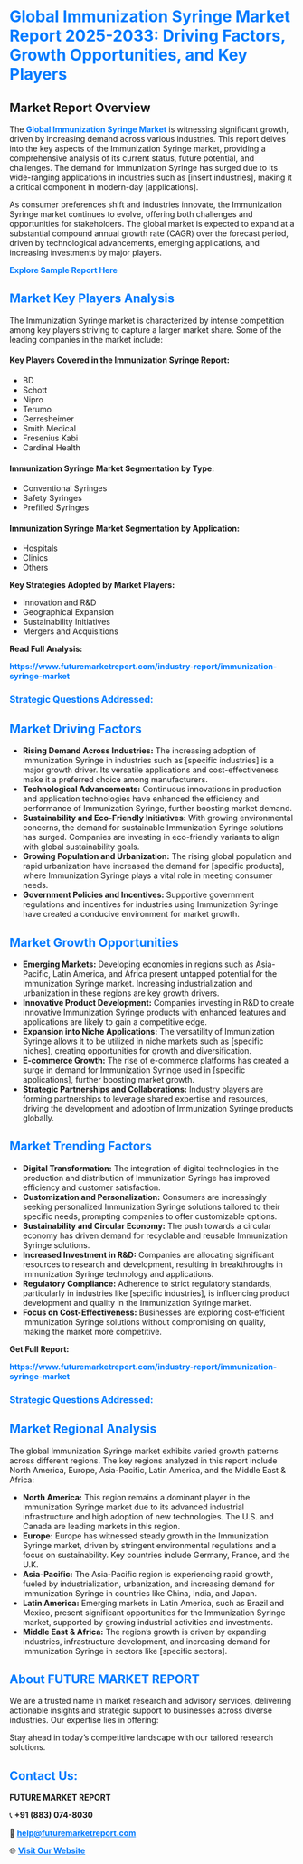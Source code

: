 <h1 style="color: #007BFF;">Global Immunization Syringe Market Report 2025-2033: Driving Factors, Growth Opportunities, and Key Players</h1>

<section id="overview">
<h2>Market Report Overview</h2>
<p>The <a href="https://www.futuremarketreport.com/industry-report/immunization-syringe-market" style="color: #007BFF; text-decoration: none;"><strong>Global Immunization Syringe Market</strong></a> is witnessing significant growth, driven by increasing demand across various industries. This report delves into the key aspects of the Immunization Syringe market, providing a comprehensive analysis of its current status, future potential, and challenges. The demand for Immunization Syringe has surged due to its wide-ranging applications in industries such as [insert industries], making it a critical component in modern-day [applications].</p>
<p>As consumer preferences shift and industries innovate, the Immunization Syringe market continues to evolve, offering both challenges and opportunities for stakeholders. The global market is expected to expand at a substantial compound annual growth rate (CAGR) over the forecast period, driven by technological advancements, emerging applications, and increasing investments by major players.</p>
</section>

<section id="overview">
<p><a href="https://www.futuremarketreport.com/request-sample/reportId=79947" style="color: #007BFF; text-decoration: none;"><strong>Explore Sample Report Here</strong></a></p>
</section>

<section id="key-players">
<h2 style="color: #007BFF;">Market Key Players Analysis</h2>
<p>The Immunization Syringe market is characterized by intense competition among key players striving to capture a larger market share. Some of the leading companies in the market include:</p>
<h4>Key Players Covered in the Immunization Syringe Report:</h4>
<ul><li>BD</li><li>Schott</li><li>Nipro</li><li>Terumo</li><li>Gerresheimer</li><li>Smith Medical</li><li>Fresenius Kabi</li><li>Cardinal Health</li></ul>
<h4>Immunization Syringe Market Segmentation by Type:</h4>
<ul><li>Conventional Syringes</li><li>Safety Syringes</li><li>Prefilled Syringes</li></ul>

<h4>Immunization Syringe Market Segmentation by Application:</h4>
<ul><li>Hospitals</li><li>Clinics</li><li>Others</li></ul>
<p><strong>Key Strategies Adopted by Market Players:</strong></p>
<ul>
<li>Innovation and R&D</li>
<li>Geographical Expansion</li>
<li>Sustainability Initiatives</li>
<li>Mergers and Acquisitions</li>
</ul>
</section>

<section>
<p><strong>Read Full Analysis: </strong></p><a href="https://www.futuremarketreport.com/industry-report/immunization-syringe-market" style="color: #007BFF; text-decoration: none;"><strong>https://www.futuremarketreport.com/industry-report/immunization-syringe-market</strong></a>
<h3 style="color: #007BFF;">Strategic Questions Addressed:</h3>
</section>

<section id="driving-factors">
<h2 style="color: #007BFF;">Market Driving Factors</h2>
<ul>
<li><strong>Rising Demand Across Industries:</strong> The increasing adoption of Immunization Syringe in industries such as [specific industries] is a major growth driver. Its versatile applications and cost-effectiveness make it a preferred choice among manufacturers.</li>
<li><strong>Technological Advancements:</strong> Continuous innovations in production and application technologies have enhanced the efficiency and performance of Immunization Syringe, further boosting market demand.</li>
<li><strong>Sustainability and Eco-Friendly Initiatives:</strong> With growing environmental concerns, the demand for sustainable Immunization Syringe solutions has surged. Companies are investing in eco-friendly variants to align with global sustainability goals.</li>
<li><strong>Growing Population and Urbanization:</strong> The rising global population and rapid urbanization have increased the demand for [specific products], where Immunization Syringe plays a vital role in meeting consumer needs.</li>
<li><strong>Government Policies and Incentives:</strong> Supportive government regulations and incentives for industries using Immunization Syringe have created a conducive environment for market growth.</li>
</ul>
</section>

<section id="growth-opportunities">
<h2 style="color: #007BFF;">Market Growth Opportunities</h2>
<ul>
<li><strong>Emerging Markets:</strong> Developing economies in regions such as Asia-Pacific, Latin America, and Africa present untapped potential for the Immunization Syringe market. Increasing industrialization and urbanization in these regions are key growth drivers.</li>
<li><strong>Innovative Product Development:</strong> Companies investing in R&D to create innovative Immunization Syringe products with enhanced features and applications are likely to gain a competitive edge.</li>
<li><strong>Expansion into Niche Applications:</strong> The versatility of Immunization Syringe allows it to be utilized in niche markets such as [specific niches], creating opportunities for growth and diversification.</li>
<li><strong>E-commerce Growth:</strong> The rise of e-commerce platforms has created a surge in demand for Immunization Syringe used in [specific applications], further boosting market growth.</li>
<li><strong>Strategic Partnerships and Collaborations:</strong> Industry players are forming partnerships to leverage shared expertise and resources, driving the development and adoption of Immunization Syringe products globally.</li>
</ul>
</section>

<section id="trending-factors">
<h2 style="color: #007BFF;">Market Trending Factors</h2>
<ul>
<li><strong>Digital Transformation:</strong> The integration of digital technologies in the production and distribution of Immunization Syringe has improved efficiency and customer satisfaction.</li>
<li><strong>Customization and Personalization:</strong> Consumers are increasingly seeking personalized Immunization Syringe solutions tailored to their specific needs, prompting companies to offer customizable options.</li>
<li><strong>Sustainability and Circular Economy:</strong> The push towards a circular economy has driven demand for recyclable and reusable Immunization Syringe solutions.</li>
<li><strong>Increased Investment in R&D:</strong> Companies are allocating significant resources to research and development, resulting in breakthroughs in Immunization Syringe technology and applications.</li>
<li><strong>Regulatory Compliance:</strong> Adherence to strict regulatory standards, particularly in industries like [specific industries], is influencing product development and quality in the Immunization Syringe market.</li>
<li><strong>Focus on Cost-Effectiveness:</strong> Businesses are exploring cost-efficient Immunization Syringe solutions without compromising on quality, making the market more competitive.</li>
</ul>
</section>

<section>
<p><strong>Get Full Report: </strong></p><a href="https://www.futuremarketreport.com/industry-report/immunization-syringe-market" style="color: #007BFF; text-decoration: none;"><strong>https://www.futuremarketreport.com/industry-report/immunization-syringe-market</strong></a>
<h3 style="color: #007BFF;">Strategic Questions Addressed:</h3>
</section>


<section id="regional-analysis">
<h2 style="color: #007BFF;">Market Regional Analysis</h2>
<p>The global Immunization Syringe market exhibits varied growth patterns across different regions. The key regions analyzed in this report include North America, Europe, Asia-Pacific, Latin America, and the Middle East & Africa:</p>
<ul>
<li><strong>North America:</strong> This region remains a dominant player in the Immunization Syringe market due to its advanced industrial infrastructure and high adoption of new technologies. The U.S. and Canada are leading markets in this region.</li>
<li><strong>Europe:</strong> Europe has witnessed steady growth in the Immunization Syringe market, driven by stringent environmental regulations and a focus on sustainability. Key countries include Germany, France, and the U.K.</li>
<li><strong>Asia-Pacific:</strong> The Asia-Pacific region is experiencing rapid growth, fueled by industrialization, urbanization, and increasing demand for Immunization Syringe in countries like China, India, and Japan.</li>
<li><strong>Latin America:</strong> Emerging markets in Latin America, such as Brazil and Mexico, present significant opportunities for the Immunization Syringe market, supported by growing industrial activities and investments.</li>
<li><strong>Middle East & Africa:</strong> The region’s growth is driven by expanding industries, infrastructure development, and increasing demand for Immunization Syringe in sectors like [specific sectors].</li>
</ul>
</section>

<footer>
<h2 style="color: #007BFF;">About FUTURE MARKET REPORT</h2>
<p>We are a trusted name in market research and advisory services, delivering actionable insights and strategic support to businesses across diverse industries. Our expertise lies in offering:</p>

<p>Stay ahead in today’s competitive landscape with our tailored research solutions.</p>

<h2 style="color: #007BFF;">Contact Us:</h2>
<p><strong>FUTURE MARKET REPORT</strong></p>
<p>📞 <strong>+91 (883) 074-8030</strong></p>
<p>📧 <strong><a href="mailto:help@futuremarketreport.com" style="color: #007BFF;">help@futuremarketreport.com</a></strong></p>
<p>🌐 <strong><a href="https://www.futuremarketreport.com/" style="color: #007BFF;">Visit Our Website</a></strong></p>
</footer>
